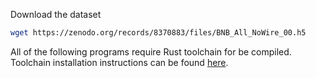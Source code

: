 Download the dataset
```sh
wget https://zenodo.org/records/8370883/files/BNB_All_NoWire_00.h5
```

All of the following programs require Rust toolchain for be compiled. Toolchain installation instructions can be found [here](https://www.rust-lang.org/tools/install).
